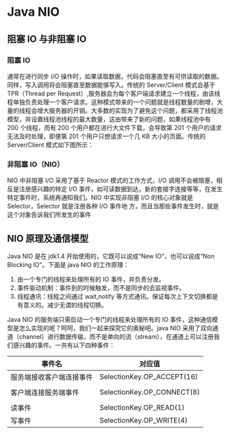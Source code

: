 # Java NIO

## 阻塞 IO 与非阻塞 IO

### 阻塞 IO

通常在进行同步 I/O 操作时，如果读取数据，代码会阻塞直至有可供读取的数据。同样，写入调用将会阻塞直至数据能够写入。传统的 Server/Client 模式会基于 TPR（Thread per Request）,服务器会为每个客户端请求建立一个线程，由该线程单独负责处理一个客户请求。这种模式带来的一个问题就是线程数量的剧增，大量的线程会增大服务器的开销。大多数的实现为了避免这个问题，都采用了线程池模型，并设置线程池线程的最大数量，这由带来了新的问题，如果线程池中有 200 个线程，而有 200 个用户都在进行大文件下载，会导致第 201 个用户的请求无法及时处理，即便第 201 个用户只想请求一个几 KB 大小的页面。传统的 Server/Client 模式如下图所示：

### 非阻塞 IO（NIO）

NIO 中非阻塞 I/O 采用了基于 Reactor 模式的工作方式，I/O 调用不会被阻塞，相反是注册感兴趣的特定 I/O 事件，如可读数据到达，新的套接字连接等等，在发生特定事件时，系统再通知我们。NIO 中实现非阻塞 I/O 的核心对象就是 Selector，Selector 就是注册各种 I/O 事件地 方，而且当那些事件发生时，就是这个对象告诉我们所发生的事件

## NIO 原理及通信模型

Java NIO 是在 jdk1.4 开始使用的，它既可以说成“New IO”，也可以说成“Non Blocking IO”。下面是 java NIO 的工作原理：

1. 由一个专门的线程来处理所有的 IO 事件，并负责分发。
2. 事件驱动机制：事件到的时候触发，而不是同步的去监视事件。
3. 线程通讯：线程之间通过 wait,notify 等方式通讯。保证每次上下文切换都是有意义的。减少无谓的线程切换。

Java NIO 的服务端只需启动一个专门的线程来处理所有的 IO 事件，这种通信模型是怎么实现的呢？呵呵，我们一起来探究它的奥秘吧。java NIO 采用了双向通道（channel）进行数据传输，而不是单向的流（stream），在通道上可以注册我们感兴趣的事件。一共有以下四种事件：

| 事件名                   | 对应值                     |
| ------------------------ | -------------------------- |
| 服务端接收客户端连接事件 | SelectionKey.OP_ACCEPT(16) |
|                          |
| 客户端连接服务端事件     | SelectionKey.OP_CONNECT(8) |
|                          |
| 读事件                   | SelectionKey.OP_READ(1)    |
| 写事件                   | SelectionKey.OP_WRITE(4)   |
